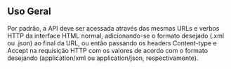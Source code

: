 ## Uso Geral

Por padrão, a API deve ser acessada através das mesmas URLs e verbos HTTP da interface HTML normal, adicionando-se o formato desejado (.xml ou .json) ao final da URL, ou então passando os headers Content-type e Accept na requisição HTTP com os valores de acordo com o formato desejando (application/xml ou application/json, respectivamente).